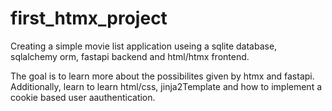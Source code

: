 # first_htmx_project

Creating a simple movie list application useing a sqlite database, sqlalchemy orm, fastapi backend and html/htmx frontend.

The goal is to learn more about the possibilites given by htmx and fastapi. Additionally, learn to learn html/css, jinja2Template and how to implement a cookie based user aauthentication.

